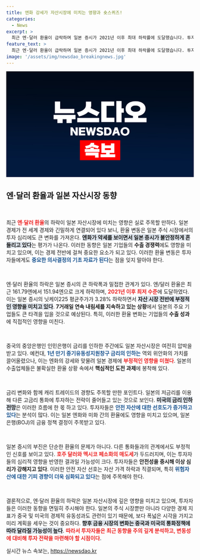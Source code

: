 ```yaml
---
title: 엔화 강세가 자산시장에 미치는 영향과 숏스퀴즈!
categories:
  - News
excerpt: >
  최근 엔·달러 환율이 급락하며 일본 증시가 2021년 이후 최대 하락률에 도달했습니다. 투자자들이 위안화 강세를 포함한 시장 변동성을 주시하며, 일본은행의 금리 인상 가능성에 긴장하고 있습니다. 전문가들은 이 흐름이 자산 시장에 미칠 영향을 경계하고 있습니다.
feature_text: >
  최근 엔·달러 환율이 급락하며 일본 증시가 2021년 이후 최대 하락률에 도달했습니다. 투자자들이 위안화 강세를 포함한 시장 변동성을 주시하며, 일본은행의 금리 인상 가능성에 긴장하고 있습니다. 전문가들은 이 흐름이 자산 시장에 미칠 영향을 경계하고 있습니다.
image: '/assets/img/newsdao_breakingnews.jpg'
---
```


<p><img src="/assets/img/newsdao_breakingnews.jpg" alt="ontimetimes 속보" /></p>

<h2 data-ke-size="size26">엔·달러 환율과 일본 자산시장 동향</h2>

<p data-ke-size="size16">&nbsp;</p>

<p>최근 <b><span style="color: #ee2323;">엔·달러 환율</span></b>의 하락이 일본 자산시장에 미치는 영향은 실로 주목할 만하다. 일본 경제가 전 세계 경제와 긴밀하게 연결되어 있다 보니, 환율 변동은 일본 주식 시장에서의 투자 심리에도 큰 변화를 가져온다. <b><span style="background-color: #21538527;">엔화가 약세를 보이면서 일본 증시가 불안정하게 흔들리고 있다</span></b>는 평가가 나온다. 이러한 동향은 일본 기업들의 <b>수출 경쟁력</b>에도 영향을 미치고 있으며, 이는 경제 전반에 걸쳐 중요한 요소가 되고 있다. 이러한 환율 변동은 투자자들에게도 <b><span style="color: #1a5490;">중요한 의사결정의 기초 자료가 된다</span></b>는 점을 잊지 말아야 한다.</p>

<p data-ke-size="size16">&nbsp;</p>

<p>엔·달러 환율의 하락은 일본 증시의 큰 하락폭과 밀접한 관계가 있다. 엔/달러 환율은 최근 161.79엔에서 151.94엔으로 크게 하락하며, <b><span style="color: #ee2323;">2021년 이후 최저 수준</span></b>에 도달하였다. 이는 일본 증시의 닛케이225 평균주가가 3.28% 하락하면서 <b><span style="background-color: #21538527;">자산 시장 전반에 부정적인 영향을 미치고 있다</span></b>. <b>7거래일 연속 내림세를 지속하고 있는 상황</b>에서 일본의 주요 기업들도 큰 타격을 입을 것으로 예상된다. 특히, 이러한 환율 변화는 기업들의 <b>수출 성과</b>에 직접적인 영향을 미친다.</p>

<p data-ke-size="size16">&nbsp;</p>

<p>중국의 중앙은행인 인민은행이 금리를 인하한 주간에도 일본 자산시장은 여전히 압박을 받고 있다. 예컨대, <b><span style="color: #1a5490;">1년 만기 중기유동성지원창구 금리의 인하는</span></b> 역외 위안화의 가치를 끌어올렸으나, 이는 엔화의 강세와 맞물려 일본 경제에 <b><span style="color: #ee2323;">부정적인 영향을 미쳤다</span></b>. 일본의 수출업체들은 불확실한 환율 상황 속에서 <b>핵심적인 도전 과제</b>에 봉착해 있다.</p>

<p data-ke-size="size16">&nbsp;</p>

<p>금리 변화와 함께 캐리 트레이드의 경향도 주목할 만한 포인트다. 일본의 저금리를 이용해 다른 고금리 통화에 투자하는 전략이 줄어들고 있는 것으로 보인다. <b><span style="background-color: #21538527;">미국의 금리 인하 전망</span></b>은 이러한 흐름에 한 몫 하고 있다. 투자자들은 <b><span style="color: #1a5490;">안전 자산에 대한 선호도가 증가하고 있다</span></b>는 분석이 많다. 이는 일본 엔화와 미화 간의 환율에도 영향을 미치고 있으며, 일본은행(BOJ)의 금융 정책 결정이 주목받고 있다.</p>

<p data-ke-size="size16">&nbsp;</p>

<p>일본 증시의 부진은 단순한 환율의 문제가 아니다. 다른 통화들과의 관계에서도 부정적인 신호를 보이고 있다. <b><span style="color: #ee2323;">호주 달러와 멕시코 페소화의 매도세</span></b>가 두드러지며, 이는 투자자들의 심리적 영향을 반영한 결과일 가능성이 크다. 투자자들은 <b>안전성을 중시해 이상 심리가 강해지고 있다</b>. 이러한 안전 자산 선호는 자산 가격 하락과 직결되며, 특히 <b><span style="color: #1a5490;">위험자산에 대한 기피 경향이 더욱 심화되고 있다</span></b>는 점에 주목해야 한다.</p>

<p data-ke-size="size16">&nbsp;</p>

<p>결론적으로, 엔·달러 환율의 하락은 일본 자산시장에 깊은 영향을 미치고 있으며, 투자자들은 이러한 동향을 면밀히 주시해야 한다. 일본의 주식 시장뿐만 아니라 다양한 경제 지표가 중국 및 미국의 경제적 유동성과도 관련이 있기 때문에, 보다 폭넓은 시각을 가지고 미리 계획을 세우는 것이 중요하다. <b><span style="background-color: #21538527;">향후 금융 시장의 변화는 중국과 미국의 통화정책에 따라 달라질 가능성이 높다</span></b>. <b><span style="color: #ee2323;">따라서 투자자들은 최근 동향을 주의 깊게 분석하고, 변동성에 대비해 투자 전략을 마련해야 할 시점이다</span></b>.</p>
실시간 뉴스 속보는, <a href="https://newsdao.kr" rel="dofollow">https://newsdao.kr</a>


